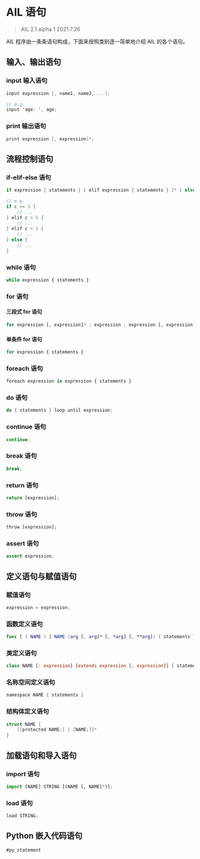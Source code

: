 
# AIL 语句

> AIL 2.1 alpha 1
> 2021.7.26

AIL 程序由一条条语句构成，下面来按照类别逐一简单地介绍 AIL 的各个语句。

## 输入、输出语句

### input 输入语句
```swift
input expression [, name1, name2, ...];

// e.g.
input 'age: ', age;
```

### print 输出语句
```swift
print expression [, expression]*;
```


## 流程控制语句

### if-elif-else 语句

```swift
if expression { statements } [ elif expression { statements } ]* [ else { statements } ]

// e.g.
if c == 1 {
    // ...
} elif c > 5 {
    // ...
} elif c > 1 {
    // ...
} else {
    // ...
}
```

### while 语句

```python
while expression { statements }
```

### for 语句

#### 三段式 for 语句
```python
for expression [, expression]* ; expression ; expression [, expression] * { statements }
```

#### 单条件 for 语句
```python
for expression { statements }
```

### foreach 语句
```python
foreach expression in expression { statements }
```

### do 语句
```swift
do { statements } loop until expression;
```

### continue 语句

```python
continue;
```

### break 语句

```python
break;
```

### return 语句

```python
return [expression];
```

### throw 语句

```python
throw [expression];
```

### assert 语句

```python
assert expression;
```


## 定义语句与赋值语句

### 赋值语句
```python
expression = expression;
```

### 函数定义语句
```swift
func [ ( NAME ) ] NAME (arg [, arg]* [, *arg] [, **arg]) { statements }
```

### 类定义语句
```swift
class NAME [: expression] [extends expression [, expression]] { statements }
```

### 名称空间定义语句
```swift
namespace NAME { statements }
```

### 结构体定义语句
```swift
struct NAME {
    [[protected NAME;] | [NAME;]]*
}
```

## 加载语句和导入语句

### import 语句
```python
import [NAME] STRING [(NAME [, NAME]*)];
```

### load 语句
```python
load STRING;
```

## Python 嵌入代码语句
```
#py_statement
```

